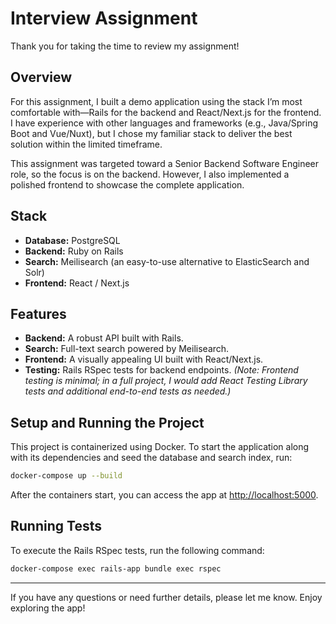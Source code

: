 # Interview Assignment

Thank you for taking the time to review my assignment!

## Overview

For this assignment, I built a demo application using the stack I’m most comfortable with—Rails for the backend and React/Next.js for the frontend. I have experience with other languages and frameworks (e.g., Java/Spring Boot and Vue/Nuxt), but I chose my familiar stack to deliver the best solution within the limited timeframe.

This assignment was targeted toward a Senior Backend Software Engineer role, so the focus is on the backend. However, I also implemented a polished frontend to showcase the complete application.

## Stack

- **Database:** PostgreSQL
- **Backend:** Ruby on Rails
- **Search:** Meilisearch (an easy-to-use alternative to ElasticSearch and Solr)
- **Frontend:** React / Next.js

## Features

- **Backend:** A robust API built with Rails.
- **Search:** Full-text search powered by Meilisearch.
- **Frontend:** A visually appealing UI built with React/Next.js.
- **Testing:** Rails RSpec tests for backend endpoints. _(Note: Frontend testing is minimal; in a full project, I would add React Testing Library tests and additional end-to-end tests as needed.)_

## Setup and Running the Project

This project is containerized using Docker. To start the application along with its dependencies and seed the database and search index, run:

```bash
docker-compose up --build
```

After the containers start, you can access the app at [http://localhost:5000](http://localhost:5000).

## Running Tests

To execute the Rails RSpec tests, run the following command:

```bash
docker-compose exec rails-app bundle exec rspec
```

---

If you have any questions or need further details, please let me know. Enjoy exploring the app!
